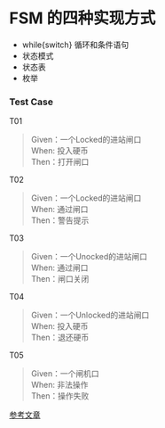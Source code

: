 # FSM 的四种实现方式

* while{switch} 循环和条件语句
* 状态模式
* 状态表
* 枚举

### Test Case

T01

> Given：一个Locked的进站闸口  
> When: 投入硬币  
> Then：打开闸口

T02

> Given：一个Locked的进站闸口  
> When: 通过闸口  
> Then：警告提示

T03

> Given：一个Unocked的进站闸口  
> When: 通过闸口  
> Then：闸口关闭

T04

> Given：一个Unlocked的进站闸口  
> When: 投入硬币  
> Then：退还硬币

T05

> Given：一个闸机口  
> When: 非法操作  
> Then：操作失败


[参考文章](https://zhuanlan.zhihu.com/p/97442825)